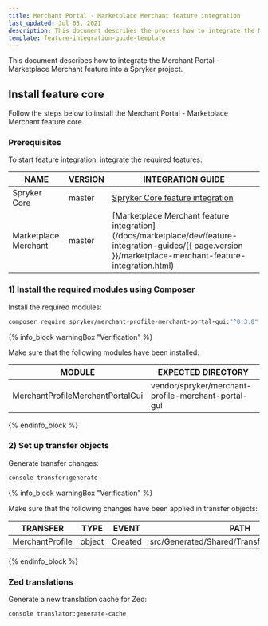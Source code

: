 ```yaml
---
title: Merchant Portal - Marketplace Merchant feature integration
last_updated: Jul 05, 2021
description: This document describes the process how to integrate the Marketplace Merchant into the Spryker  Merchant Portal.
template: feature-integration-guide-template
---
```


This document describes how to integrate the Merchant Portal - Marketplace Merchant feature into a Spryker project.

## Install feature core

Follow the steps below to install the Merchant Portal - Marketplace Merchant feature core.

### Prerequisites

To start feature integration, integrate the required features:

| NAME | VERSION | INTEGRATION GUIDE  |
| -------------------- | ------- | ------------------ |
| Spryker Core         | master  | [Spryker Core feature integration ](https://documentation.spryker.com/docs/spryker-core-feature-integration)|
| Marketplace Merchant | master | [Marketplace Merchant feature integration](/docs/marketplace/dev/feature-integration-guides/{{ page.version }}/marketplace-merchant-feature-integration.html) |

### 1) Install the required modules using Composer

Install the required modules:

```bash
composer require spryker/merchant-profile-merchant-portal-gui:"^0.3.0" --update-with-dependencies
```

{% info_block warningBox "Verification" %}

Make sure that the following modules have been installed:

| MODULE   | EXPECTED DIRECTORY |
| -------------- | --------------- |
| MerchantProfileMerchantPortalGui | vendor/spryker/merchant-profile-merchant-portal-gui |

{% endinfo_block %}

### 2) Set up transfer objects

Generate transfer changes:

```bash
console transfer:generate
```
{% info_block warningBox "Verification" %}

Make sure that the following changes have been applied in transfer objects:

| TRANSFER  | TYPE  | EVENT | PATH  |
| ------------- | ------ | ------- | ----------------- |
| MerchantProfile | object | Created | src/Generated/Shared/Transfer/MerchantProfile |

{% endinfo_block %}

### Zed translations

Generate a new translation cache for Zed:

```bash
console translator:generate-cache
```
